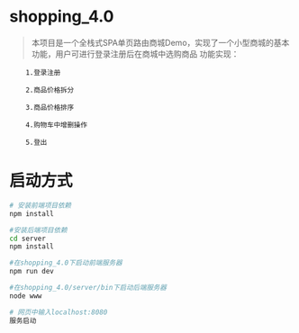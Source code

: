 # shopping_4.0

> 	本项目是一个全栈式SPA单页路由商城Demo，实现了一个小型商城的基本功能，用户可进行登录注册后在商城中选购商品
	功能实现：
  
		1.登录注册

		2.商品价格拆分
    
		3.商品价格排序
    
		4.购物车中增删操作
    
		5.登出
# 启动方式

``` bash
# 安装前端项目依赖
npm install

#安装后端项目依赖
cd server
npm install

#在shopping_4.0下启动前端服务器
npm run dev

#在shopping_4.0/server/bin下启动后端服务器
node www

# 网页中输入localhost:8080
服务启动
